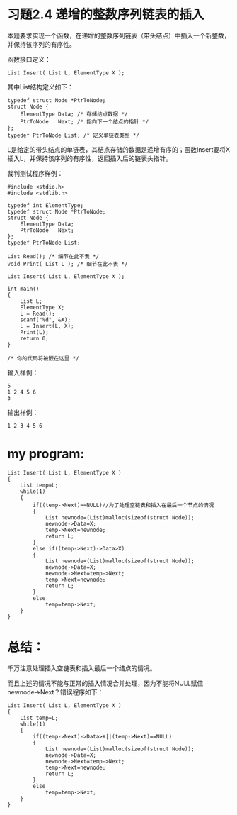 习题2.4 递增的整数序列链表的插入
==
本题要求实现一个函数，在递增的整数序列链表（带头结点）中插入一个新整数，并保持该序列的有序性。

函数接口定义：
```
List Insert( List L, ElementType X );
```
其中List结构定义如下：
```
typedef struct Node *PtrToNode;
struct Node {
    ElementType Data; /* 存储结点数据 */
    PtrToNode   Next; /* 指向下一个结点的指针 */
};
typedef PtrToNode List; /* 定义单链表类型 */
```
L是给定的带头结点的单链表，其结点存储的数据是递增有序的；函数Insert要将X插入L，并保持该序列的有序性，返回插入后的链表头指针。

裁判测试程序样例：
```
#include <stdio.h>
#include <stdlib.h>

typedef int ElementType;
typedef struct Node *PtrToNode;
struct Node {
    ElementType Data;
    PtrToNode   Next;
};
typedef PtrToNode List;

List Read(); /* 细节在此不表 */
void Print( List L ); /* 细节在此不表 */

List Insert( List L, ElementType X );

int main()
{
    List L;
    ElementType X;
    L = Read();
    scanf("%d", &X);
    L = Insert(L, X);
    Print(L);
    return 0;
}

/* 你的代码将被嵌在这里 */
```
输入样例：
```
5
1 2 4 5 6
3
```
输出样例：
```
1 2 3 4 5 6 
```
my program:
==
```
List Insert( List L, ElementType X )
{
    List temp=L;
    while(1)
    {
        if((temp->Next)==NULL)//为了处理空链表和插入在最后一个节点的情况
        {
            List newnode=(List)malloc(sizeof(struct Node));
            newnode->Data=X;
            temp->Next=newnode;
            return L;
        }
        else if((temp->Next)->Data>X)
        {
            List newnode=(List)malloc(sizeof(struct Node));
            newnode->Data=X;
            newnode->Next=temp->Next;
            temp->Next=newnode;
            return L;
        }
        else
            temp=temp->Next;
    }
}
```
总结：
==
千万注意处理插入空链表和插入最后一个结点的情况。

而且上述的情况不能与正常的插入情况合并处理，因为不能将NULL赋值newnode->Next？错误程序如下：
```
List Insert( List L, ElementType X )
{
    List temp=L;
    while(1)
    {
        if((temp->Next)->Data>X||(temp->Next)==NULL)
        {
            List newnode=(List)malloc(sizeof(struct Node));
            newnode->Data=X;
            newnode->Next=temp->Next;
            temp->Next=newnode;
            return L;
        }
        else
            temp=temp->Next;
    }
}
```
